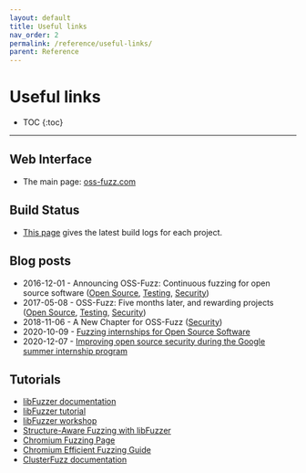 ```yaml
---
layout: default
title: Useful links
nav_order: 2
permalink: /reference/useful-links/
parent: Reference
---
```


# Useful links

- TOC
{:toc}
---

## Web Interface

* The main page: [oss-fuzz.com](https://oss-fuzz.com)

## Build Status

* [This page](https://oss-fuzz-build-logs.storage.googleapis.com/index.html)
  gives the latest build logs for each project.

## Blog posts

* 2016-12-01 - Announcing OSS-Fuzz: Continuous fuzzing for open source software
([Open Source](https://opensource.googleblog.com/2016/12/announcing-oss-fuzz-continuous-fuzzing.html),
[Testing](https://testing.googleblog.com/2016/12/announcing-oss-fuzz-continuous-fuzzing.html),
[Security](https://security.googleblog.com/2016/12/announcing-oss-fuzz-continuous-fuzzing.html))
* 2017-05-08 - OSS-Fuzz: Five months later, and rewarding projects
([Open Source](https://opensource.googleblog.com/2017/05/oss-fuzz-five-months-later-and.html),
[Testing](https://testing.googleblog.com/2017/05/oss-fuzz-five-months-later-and.html),
[Security](https://security.googleblog.com/2017/05/oss-fuzz-five-months-later-and.html))
* 2018-11-06 - A New Chapter for OSS-Fuzz
([Security](https://security.googleblog.com/2018/11/a-new-chapter-for-oss-fuzz.html))
* 2020-10-09 - [Fuzzing internships for Open Source Software](https://security.googleblog.com/2020/10/fuzzing-internships-for-open-source.html)
* 2020-12-07 - [Improving open source security during the Google summer internship program](https://security.googleblog.com/2020/12/improving-open-source-security-during.html)

## Tutorials

* [libFuzzer documentation](http://libfuzzer.info)
* [libFuzzer tutorial](http://tutorial.libfuzzer.info)
* [libFuzzer workshop](https://github.com/Dor1s/libfuzzer-workshop)
* [Structure-Aware Fuzzing with libFuzzer](https://github.com/google/fuzzer-test-suite/blob/master/tutorial/structure-aware-fuzzing.md)
* [Chromium Fuzzing Page](https://chromium.googlesource.com/chromium/src/testing/libfuzzer/)
* [Chromium Efficient Fuzzing Guide](https://chromium.googlesource.com/chromium/src/testing/libfuzzer/+/HEAD/efficient_fuzzing.md)
* [ClusterFuzz documentation](https://google.github.io/clusterfuzz/)
